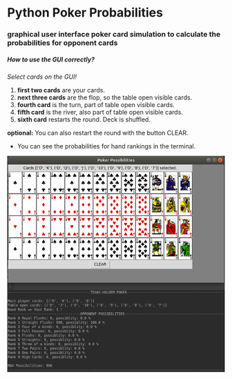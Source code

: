 # Python Poker Probabilities
### graphical user interface poker card simulation to calculate the probabilities for opponent cards
##### How to use the GUI correctly?
*Select cards on the GUI!*
1. **first two cards** are your cards.
2. **next three cards** are the flop, so the table open visible cards. 
3. **fourth card** is the turn, part of table open visible cards.
4. **fifth card** is the river, also part of table open visible cards.
5. **sixth card** restarts the round. Deck is shuffled.

**optional:** You can also restart the round with the button CLEAR.

* You can see the probabilities for hand rankings in the terminal.

![alt text](https://raw.githubusercontent.com/Chralt98/python-poker/master/screenshot_gui.png)